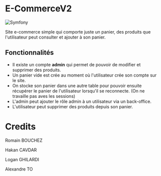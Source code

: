 # E-CommerceV2

![Symfony](https://img.shields.io/badge/Symfony-5.0-brightgreen)

Site e-commerce simple qui comporte juste un panier, des produits que l'utilisateur peut consulter et ajouter à son panier.

## Fonctionnalités

- Il existe un compte **admin** qui permet de pouvoir de modifier et supprimer des produits.
- Un panier vide est crée au moment où l'utilisateur crée son compte sur le site.
- On stocke son panier dans une autre table pour pouvoir ensuite récupérer le panier de l'utilisateur lorsqu'il se reconnecte. (On ne travaille pas aves les sessions)
- L'admin peut ajouter le rôle admin à un utilisateur via un back-office.
- L'utilisateur peut supprimer des produits depuis son panier.

# Credits

Romain BOUCHEZ

Hakan CAVDAR

Logan GHILARDI

Alexandre TO
